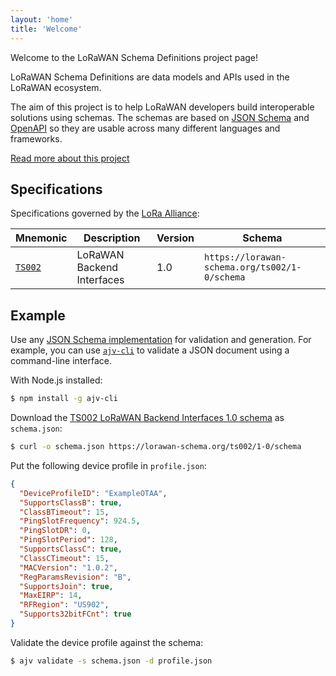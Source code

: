 ```yaml
---
layout: 'home'
title: 'Welcome'
---
```


Welcome to the LoRaWAN Schema Definitions project page!

LoRaWAN Schema Definitions are data models and APIs used in the LoRaWAN ecosystem.

The aim of this project is to help LoRaWAN developers build interoperable solutions using schemas. The schemas are based on [JSON Schema][json-schema] and [OpenAPI][open-api] so they are usable across many different languages and frameworks.

[Read more about this project](about.md)

## Specifications

Specifications governed by the [LoRa Alliance][lora-alliance]:

| Mnemonic | Description | Version | Schema |
--- | --- | --- | ---
[`TS002`](ts002) | LoRaWAN Backend Interfaces | 1.0 | `https://lorawan-schema.org/ts002/1-0/schema`

## Example

Use any [JSON Schema implementation][json-schema-implementations] for validation and generation. For example, you can use [`ajv-cli`][ajv-cli] to validate a JSON document using a command-line interface.

With Node.js installed:

```bash
$ npm install -g ajv-cli
```

Download the [TS002 LoRaWAN Backend Interfaces 1.0 schema](ts002/1-0) as `schema.json`:

```bash
$ curl -o schema.json https://lorawan-schema.org/ts002/1-0/schema
```

Put the following device profile in `profile.json`:

```json
{
  "DeviceProfileID": "ExampleOTAA",
  "SupportsClassB": true,
  "ClassBTimeout": 15,
  "PingSlotFrequency": 924.5,
  "PingSlotDR": 0,
  "PingSlotPeriod": 128,
  "SupportsClassC": true,
  "ClassCTimeout": 15,
  "MACVersion": "1.0.2",
  "RegParamsRevision": "B",
  "SupportsJoin": true,
  "MaxEIRP": 14,
  "RFRegion": "US902",
  "Supports32bitFCnt": true
}
```

Validate the device profile against the schema:

```bash
$ ajv validate -s schema.json -d profile.json
```

[json-schema]: https://json-schema.org
[open-api]: https://www.openapis.org/
[lora-alliance]: https://www.lora-alliance.org
[json-schema-implementations]: https://json-schema.org/implementations.html
[ajv-cli]: https://github.com/jessedc/ajv-cli
